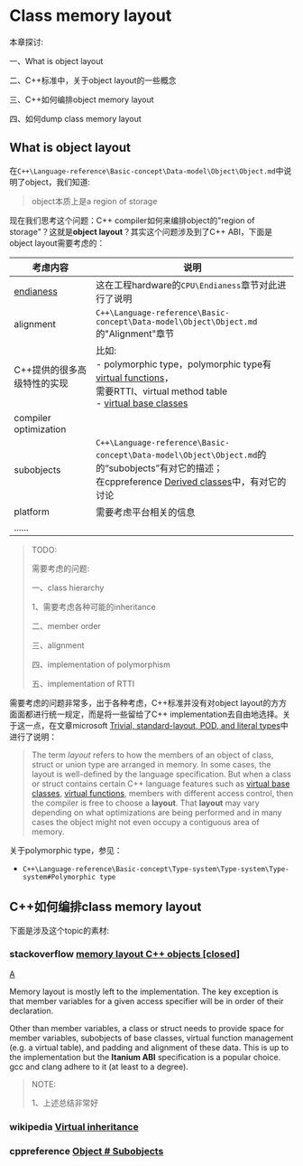 # Class memory layout

本章探讨:

一、What is object layout

二、C++标准中，关于object layout的一些概念

三、C++如何编排object memory layout

四、如何dump class memory layout

## What is object layout

在`C++\Language-reference\Basic-concept\Data-model\Object\Object.md`中说明了object，我们知道: 

> object本质上是a region of storage

现在我们思考这个问题：C++ compiler如何来编排object的"region of storage"？这就是**object layout**？其实这个问题涉及到了C++ ABI，下面是object layout需要考虑的：

| 考虑内容                                              | 说明                                                         |
| ----------------------------------------------------- | ------------------------------------------------------------ |
| [endianess](https://en.wikipedia.org/wiki/Endianness) | 这在工程hardware的`CPU\Endianess`章节对此进行了说明          |
| alignment                                             | `C++\Language-reference\Basic-concept\Data-model\Object\Object.md`的"Alignment"章节 |
| C++提供的很多高级特性的实现                           | 比如:<br>- polymorphic type，polymorphic type有[virtual functions](https://en.cppreference.com/w/cpp/language/virtual)，<br>需要RTTI、virtual method table<br>- [virtual base classes](https://en.cppreference.com/w/cpp/language/derived_class#Virtual_base_classes) |
| compiler optimization                                 |                                                              |
| subobjects                                            | `C++\Language-reference\Basic-concept\Data-model\Object\Object.md`的的“subobjects”有对它的描述；<br>在cppreference [Derived classes](https://en.cppreference.com/w/cpp/language/derived_class)中，有对它的讨论 |
| platform                                              | 需要考虑平台相关的信息                                       |
| ......                                                |                                                              |

> TODO: 
>
> 需要考虑的问题:
>
> 一、class hierarchy 
>
> 1、需要考虑各种可能的inheritance
>
> 二、member order
>
> 三、alignment
>
> 四、implementation of polymorphism
>
> 五、implementation of RTTI

需要考虑的问题非常多，出于各种考虑，C++标准并没有对object layout的方方面面都进行统一规定，而是将一些留给了C++ implementation去自由地选择。关于这一点，在文章microsoft [Trivial, standard-layout, POD, and literal types](https://docs.microsoft.com/en-us/cpp/cpp/trivial-standard-layout-and-pod-types?view=vs-2019)中进行了说明：

> The term *layout* refers to how the members of an object of class, struct or union type are arranged in memory. In some cases, the layout is well-defined by the language specification. But when a class or struct contains certain C++ language features such as [virtual base classes](https://en.cppreference.com/w/cpp/language/derived_class#Virtual_base_classes), [virtual functions](https://en.cppreference.com/w/cpp/language/virtual), members with different access control, then the compiler is free to choose a **layout**. That **layout** may vary depending on what optimizations are being performed and in many cases the object might not even occupy a contiguous area of memory. 



关于polymorphic type，参见：

- `C++\Language-reference\Basic-concept\Type-system\Type-system\Type-system#Polymorphic type`



## C++如何编排class memory layout

下面是涉及这个topic的素材: 

### stackoverflow [memory layout C++ objects [closed]](https://stackoverflow.com/questions/1632600/memory-layout-c-objects)

[A](https://stackoverflow.com/a/27682344)

Memory layout is mostly left to the implementation. The key exception is that member variables for a given access specifier will be in order of their declaration.

Other than member variables, a class or struct needs to provide space for member variables, subobjects of base classes, virtual function management (e.g. a virtual table), and padding and alignment of these data. This is up to the implementation but the **Itanium ABI** specification is a popular choice. gcc and clang adhere to it (at least to a degree).

> NOTE: 
>
> 1、上述总结非常好

### wikipedia [Virtual inheritance](https://en..org/wiki/Virtual_inheritance)



### cppreference [Object # Subobjects](https://en.cppreference.com/w/cpp/language/object#Subobjects)
